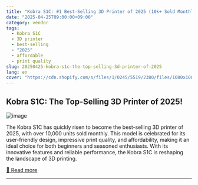 ```yaml
---
title: "Kobra S1C: #1 Best-Selling 3D Printer of 2025 (10k+ Sold Monthly)"
date: "2025-04-25T09:00:00+09:00"
category: vendor
tags:
  - Kobra S1C
  - 3D printer
  - best-selling
  - "2025"
  - affordable
  - print quality
slug: 20250425-kobra-s1c-the-top-selling-3d-printer-of-2025
lang: en
cover: "https://cdn.shopify.com/s/files/1/0245/5519/2380/files/1080x1080-3_1024x1024.png?v=1745376702"
---
```


## Kobra S1C: The Top-Selling 3D Printer of 2025!
![image](https://cdn.shopify.com/s/files/1/0245/5519/2380/files/1080x1080-3_1024x1024.png?v=1745376702)

The Kobra S1C has quickly risen to become the best-selling 3D printer of 2025, with over 10,000 units sold monthly. This model is celebrated for its user-friendly design, impressive print quality, and affordability, making it an ideal choice for both beginners and seasoned enthusiasts. With its innovative features and reliable performance, the Kobra S1C is reshaping the landscape of 3D printing.

[🔗 Read more](https://store.anycubic.com/blogs/news/kobra-s1c-1-best-selling-3d-printer-of-2025-10k-sold-monthly)

---
